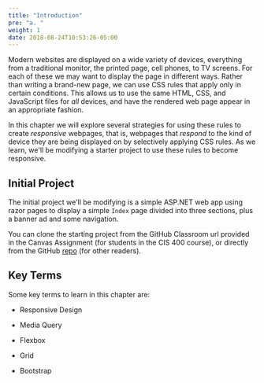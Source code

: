 ```yaml
---
title: "Introduction"
pre: "a. "
weight: 1
date: 2018-08-24T10:53:26-05:00
---
```


Modern websites are displayed on a wide variety of devices, everything from a traditional monitor, the printed page, cell phones, to TV screens.  For each of these we may want to display the page in different ways.  Rather than writing a brand-new page, we can use CSS rules that apply only in certain conditions.  This allows us to use the same HTML, CSS, and JavaScript files for _all_ devices, and have the rendered web page appear in an appropriate fashion.

In this chapter we will explore several strategies for using these rules to create _responsive_ webpages, that is, webpages that _respond_ to the kind of device they are being displayed on by selectively applying CSS rules.  As we learn, we'll be modifying a starter project to use these rules to become responsive.


## Initial Project
The initial project we'll be modifying is a simple ASP.NET web app using razor pages to display a simple `Index` page divided into three sections, plus a banner ad and some navigation.

You can clone the starting project from the GitHub Classroom url provided in the Canvas Assignment (for students in the CIS 400 course), or directly from the GitHub [repo](https://github.com/ksu-cis/responsive-starter.git) (for other readers).


## Key Terms

Some key terms to learn in this chapter are:

* Responsive Design

* Media Query

* Flexbox

* Grid

* Bootstrap

